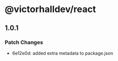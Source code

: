 # @victorhalldev/react

## 1.0.1

### Patch Changes

- 6e12e0d: added extra metadata to package.json
